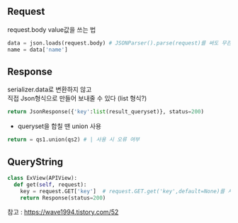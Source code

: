 ## Request
request.body value값을 쓰는 법
```python
data = json.loads(request.body) # JSONParser().parse(request)를 써도 무관?
name = data['name']
```
## Response
serializer.data로 변환하지 않고   
직접 Json형식으로 만들어 보내줄 수 있다 (list 형식?)
```python
return JsonResponse({'key':list(result_queryset)}, status=200)
```
* queryset을 합칠 땐 union 사용
```python
return = qs1.union(qs2) # | 사용 시 오류 여부
```
## QueryString
```python
class ExView(APIView):
  def get(self, request):
    key = request.GET['key']  # request.GET.get('key',default=None)를 사용하면 key값이 없을때 null로 받아온다
    return Response(status=200)
```

참고 : https://wave1994.tistory.com/52
